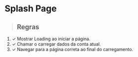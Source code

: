 # Splash Page

> ## Regras
1. ✓ Mostrar Loading ao iniciar a página.
2. ✓ Chamar o carregar dados da conta atual.
3. ✓ Navegar para a página correta ao final do carregamento.